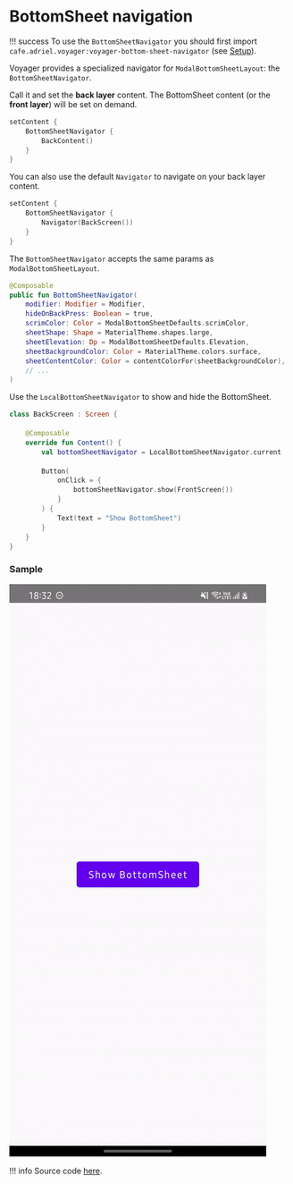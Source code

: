 # BottomSheet navigation

!!! success
    To use the `BottomSheetNavigator` you should first import `cafe.adriel.voyager:voyager-bottom-sheet-navigator` (see [Setup](../setup.md)).

Voyager provides a specialized navigator for `ModalBottomSheetLayout`: the `BottomSheetNavigator`.

Call it and set the **back layer** content. The BottomSheet content (or the **front layer**) will be set on demand.

```kotlin
setContent {
    BottomSheetNavigator {
        BackContent()
    }
}
```

You can also use the default `Navigator` to navigate on your back layer content.

```kotlin
setContent {
    BottomSheetNavigator {
        Navigator(BackScreen())
    }
}
```

The `BottomSheetNavigator` accepts the same params as `ModalBottomSheetLayout`.

```kotlin
@Composable
public fun BottomSheetNavigator(
    modifier: Modifier = Modifier,
    hideOnBackPress: Boolean = true,
    scrimColor: Color = ModalBottomSheetDefaults.scrimColor,
    sheetShape: Shape = MaterialTheme.shapes.large,
    sheetElevation: Dp = ModalBottomSheetDefaults.Elevation,
    sheetBackgroundColor: Color = MaterialTheme.colors.surface,
    sheetContentColor: Color = contentColorFor(sheetBackgroundColor),
    // ...
)
```

Use the `LocalBottomSheetNavigator` to show and hide the BottomSheet.

```kotlin
class BackScreen : Screen {

    @Composable
    override fun Content() {
        val bottomSheetNavigator = LocalBottomSheetNavigator.current

        Button(
            onClick = { 
                bottomSheetNavigator.show(FrontScreen())
            }
        ) {
            Text(text = "Show BottomSheet")
        }
    }
}
```

### Sample

![](../media/assets/navigation-bottom-sheet.gif)

!!! info
    Source code [here](https://github.com/adrielcafe/voyager/tree/main/samples/android/src/main/java/cafe/adriel/voyager/sample/bottomSheetNavigation).
